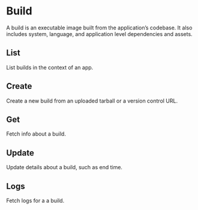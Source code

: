 # Build

A build is an executable image built from the application’s codebase. It also includes system, language, and application level dependencies and assets.

## List

List builds in the context of an app.

## Create

Create a new build from an uploaded tarball or a version control URL.

## Get

Fetch info about a build.

## Update

Update details about a build, such as end time.

## Logs

Fetch logs for a a build.


